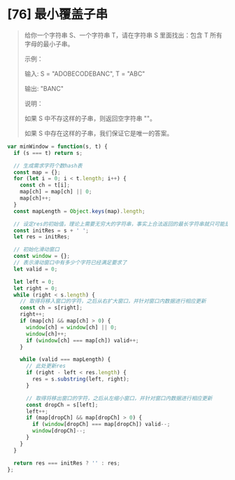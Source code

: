 # [76] 最小覆盖子串

> 给你一个字符串 S、一个字符串 T，请在字符串 S 里面找出：包含 T 所有字母的最小子串。
>
> 示例：
>
> 输入: S = "ADOBECODEBANC", T = "ABC"
>
> 输出: "BANC"
>
> 说明：
>
> 如果 S 中不存这样的子串，则返回空字符串 ""。
>
> 如果 S 中存在这样的子串，我们保证它是唯一的答案。

```js
var minWindow = function(s, t) {
  if (s === t) return s;

  // 生成需求字符个数hash表
  const map = {};
  for (let i = 0; i < t.length; i++) {
    const ch = t[i];
    map[ch] = map[ch] || 0;
    map[ch]++;
  }
  const mapLength = Object.keys(map).length;

  // 设定res的初始值，理论上需要无穷大的字符串，事实上合法返回的最长字符串就只可能是s，因此只要比s长的字符串都可以作为初始字符串
  const initRes = s + ' ';
  let res = initRes;

  // 初始化滑动窗口
  const window = {};
  // 表示滑动窗口中有多少个字符已经满足要求了
  let valid = 0;

  let left = 0;
  let right = 0;
  while (right < s.length) {
    // 取得将移入窗口的字符，之后从右扩大窗口，并针对窗口内数据进行相应更新
    const ch = s[right];
    right++;
    if (map[ch] && map[ch] > 0) {
      window[ch] = window[ch] || 0;
      window[ch]++;
      if (window[ch] === map[ch]) valid++;
    }

    while (valid === mapLength) {
      // 此处更新res
      if (right - left < res.length) {
        res = s.substring(left, right);
      }

      // 取得将移出窗口的字符，之后从左缩小窗口，并针对窗口内数据进行相应更新
      const dropCh = s[left];
      left++;
      if (map[dropCh] && map[dropCh] > 0) {
        if (window[dropCh] === map[dropCh]) valid--;
        window[dropCh]--;
      }
    }
  }

  return res === initRes ? '' : res;
};
```
